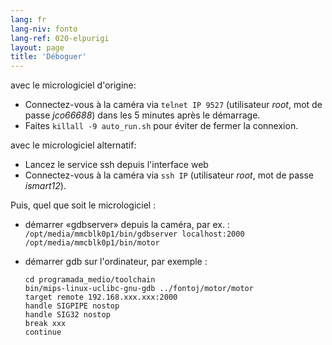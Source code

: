 ```yaml
---
lang: fr
lang-niv: fonto
lang-ref: 020-elpurigi
layout: page
title: 'Déboguer'
---
```


avec le micrologiciel d'origine:

* Connectez-vous à la caméra via `telnet IP 9527` (utilisateur _root_, mot de passe _jco66688_) dans les 5 minutes après le démarrage.
* Faites `killall -9 auto_run.sh` pour éviter de fermer la connexion.

avec le micrologiciel alternatif:

* Lancez le service ssh depuis l'interface web
* Connectez-vous à la caméra via `ssh IP` (utilisateur _root_, mot de passe _ismart12_).

Puis, quel que soit le micrologiciel :

* démarrer «gdbserver» depuis la caméra, par ex. :  
     `/opt/media/mmcblk0p1/bin/gdbserver localhost:2000 /opt/media/mmcblk0p1/bin/motor`
* démarrer gdb sur l'ordinateur, par exemple :

    ```
    cd programada_medio/toolchain
    bin/mips-linux-uclibc-gnu-gdb ../fontoj/motor/motor 
    target remote 192.168.xxx.xxx:2000
    handle SIGPIPE nostop
    handle SIG32 nostop
    break xxx
    continue 
    ```



